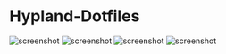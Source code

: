 # Hypland-Dotfiles
![screenshot]([https://github.com/Algorithm79/Hyprland-Dotfiles/blob/main/screenshot.png)
![screenshot]([https://github.com/Algorithm79/Hyprland-Dotfiles/blob/main/screenshot1.png)
![screenshot]([https://github.com/Algorithm79/Hyprland-Dotfiles/blob/main/screenshot2.png)
![screenshot]([https://github.com/Algorithm79/Hyprland-Dotfiles/blob/main/screenshot3.png)

